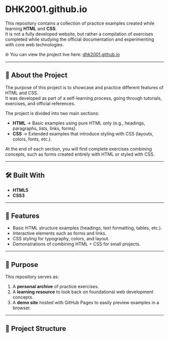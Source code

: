 # DHK2001.github.io

This repository contains a collection of practice examples created while learning **HTML** and **CSS**.  
It is not a fully developed website, but rather a compilation of exercises completed while studying the official documentation and experimenting with core web technologies.

🌐 You can view the project live here: [dhk2001.github.io](https://dhk2001.github.io)

---

## 📖 About the Project

The purpose of this project is to showcase and practice different features of HTML and CSS.  
It was developed as part of a self-learning process, going through tutorials, exercises, and official references.

The project is divided into two main sections:

- **HTML** → Basic examples using pure HTML only (e.g., headings, paragraphs, lists, links, forms).  
- **CSS** → Extended examples that introduce styling with CSS (layouts, colors, fonts, etc.).

At the end of each section, you will find complete exercises combining concepts, such as forms created entirely with HTML or styled with CSS.

---

## 🛠️ Built With

- **HTML5**
- **CSS3**

---

## 🚀 Features

- Basic HTML structure examples (headings, text formatting, tables, etc.).
- Interactive elements such as forms and links.
- CSS styling for typography, colors, and layout.
- Demonstrations of combining HTML + CSS for small projects.

---

## 🎯 Purpose

This repository serves as:
1. A **personal archive** of practice exercises.  
2. A **learning resource** to look back on foundational web development concepts.  
3. A **demo site** hosted with GitHub Pages to easily preview examples in a browser.  

---

## 📂 Project Structure


